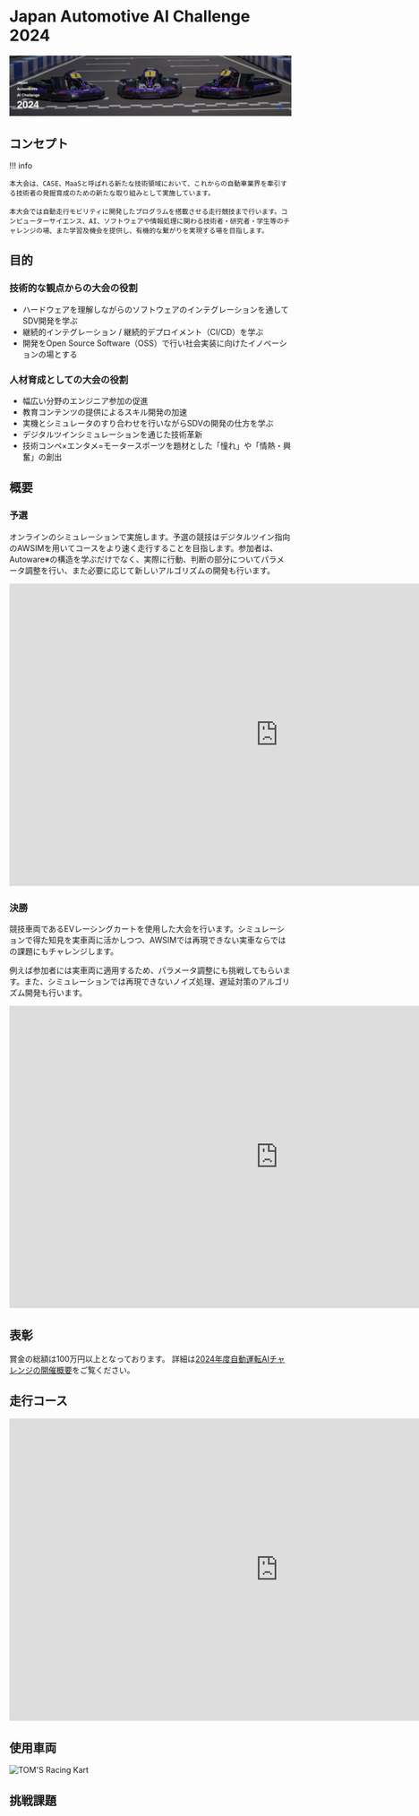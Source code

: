 # Japan Automotive AI Challenge 2024

![top_image](./assets/top_image.jpg)

## コンセプト

!!! info

    本大会は、CASE、MaaSと呼ばれる新たな技術領域において、これからの自動車業界を牽引する技術者の発掘育成のための新たな取り組みとして実施しています。

    本大会では自動走行モビリティに開発したプログラムを搭載させる走行競技まで行います。コンピューターサイエンス、AI、ソフトウェアや情報処理に関わる技術者・研究者・学生等のチャレンジの場、また学習及機会を提供し、有機的な繋がりを実現する場を目指します。

## 目的

### 技術的な観点からの大会の役割

- ハードウェアを理解しながらのソフトウェアのインテグレーションを通してSDV開発を学ぶ
- 継続的インテグレーション / 継続的デプロイメント（CI/CD）を学ぶ
- 開発をOpen Source Software（OSS）で行い社会実装に向けたイノベーションの場とする

### 人材育成としての大会の役割

- 幅広い分野のエンジニア参加の促進
- 教育コンテンツの提供によるスキル開発の加速
- 実機とシミュレータのすり合わせを行いながらSDVの開発の仕方を学ぶ
- デジタルツインシミュレーションを通じた技術革新
- 技術コンペ×エンタメ=モータースポーツを題材とした「憧れ」や「情熱・興奮」の創出

## 概要

### 予選

オンラインのシミュレーションで実施します。予選の競技はデジタルツイン指向のAWSIMを用いてコースをより速く走行することを目指します。参加者は、Autoware※の構造を学ぶだけでなく、実際に行動、判断の部分についてパラメータ調整を行い、また必要に応じて新しいアルゴリズムの開発も行います。

<iframe width="960" height="540" src="https://www.youtube.com/embed/cM3Up6fgpWI?si=S6N3wzBEgXVpl54x" title="YouTube video player" frameborder="0" allow="accelerometer; autoplay; clipboard-write; encrypted-media; gyroscope; picture-in-picture; web-share" referrerpolicy="strict-origin-when-cross-origin" allowfullscreen></iframe>

### 決勝

競技車両であるEVレーシングカートを使用した大会を行います。シミュレーションで得た知見を実車両に活かしつつ、AWSIMでは再現できない実車ならではの課題にもチャレンジします。

例えば参加者には実車両に適用するため、パラメータ調整にも挑戦してもらいます。また、シミュレーションでは再現できないノイズ処理、遅延対策のアルゴリズム開発も行います。

<iframe width="960" height="540" src="https://www.youtube.com/embed/GsuCUoNrMDM?si=zoh1mL_U0yRnB2fj" title="YouTube video player" frameborder="0" allow="accelerometer; autoplay; clipboard-write; encrypted-media; gyroscope; picture-in-picture; web-share" referrerpolicy="strict-origin-when-cross-origin" allowfullscreen></iframe>

## 表彰

賞金の総額は100万円以上となっております。
詳細は[2024年度自動運転AIチャレンジの開催概要](https://www.jsae.or.jp/jaaic/2024ver/summary/)をご覧ください。

## 走行コース

<iframe width="960" height="540" src="https://www.youtube.com/embed/K-N-2nLXXF8?si=pZ2NovtO_IGwsa_4" title="YouTube video player" frameborder="0" allow="accelerometer; autoplay; clipboard-write; encrypted-media; gyroscope; picture-in-picture; web-share" referrerpolicy="strict-origin-when-cross-origin" allowfullscreen></iframe>

## 使用車両

![TOM'S Racing Kart](./assets/racing-kart.jpeg)

## 挑戦課題
